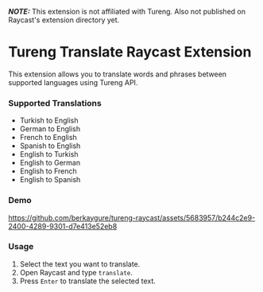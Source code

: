 
 **_NOTE:_**  This extension is not affiliated with Tureng. Also not published on Raycast's extension directory yet.


# Tureng Translate Raycast Extension

This extension allows you to translate words and phrases between supported languages using Tureng API.

### Supported Translations

- Turkish to English
- German to English
- French to English
- Spanish to English
- English to Turkish
- English to German
- English to French
- English to Spanish

### Demo


https://github.com/berkaygure/tureng-raycast/assets/5683957/b244c2e9-2400-4289-9301-d7e413e52eb8


### Usage

1. Select the text you want to translate.
2. Open Raycast and type `translate`.
3. Press `Enter` to translate the selected text.

